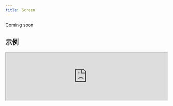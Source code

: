 ```yaml
---
title: Screen
---
```

Coming soon

## 示例

<div><iframe style="width: 100%; margin: 0;" src="https://uiexplorer.blankapp.org/slices/screen-example" scrolling="no" /></div>

```jsx
<Screen>
  ...
</Screen>
```

## API

Based on https://facebook.github.io/react-native/docs/view.html
